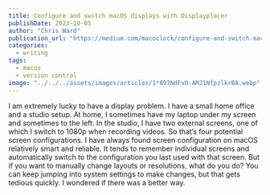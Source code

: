```yaml
---
title: Configure and switch macOS displays with Displayplacer
publishDate: 2023-10-05
author: "Chris Ward"
publication_url: "https://medium.com/macoclock/configure-and-switch-macos-displays-with-displayplacer-650c62c0f1bf"
categories:
  - writing
tags:
  - macos
  - version control
image: "../../../assets/images/articles/1*897NdFvO-AMJ1NfpzlkrBA.webp"
---
```


I am extremely lucky to have a display problem. I have a small home office and a studio setup. At home, I sometimes have my laptop under my screen and sometimes to the left. In the studio, I have two external screens, one of which I switch to 1080p when recording videos. So that’s four potential screen configurations. I have always found screen configuration on macOS relatively smart and reliable. It tends to remember individual screens and automatically switch to the configuration you last used with that screen. But if you want to manually change layouts or resolutions, what do you do? You can keep jumping into system settings to make changes, but that gets tedious quickly. I wondered if there was a better way.
